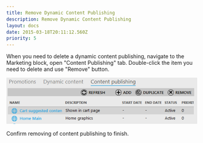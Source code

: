 ```yaml
---
title: Remove Dynamic Content Publishing
description: Remove Dynamic Content Publishing
layout: docs
date: 2015-03-18T20:11:12.560Z
priority: 5
---
```

When you need to delete a dynamic content publishing, navigate to the Marketing block, open "Content Publishing" tab. Double-click the item you need to delete and use "Remove" button.

<img src="../../../../../assets/images/docs/004-remove-content-publishing.PNG" />

Confirm removing of content publishing to finish.